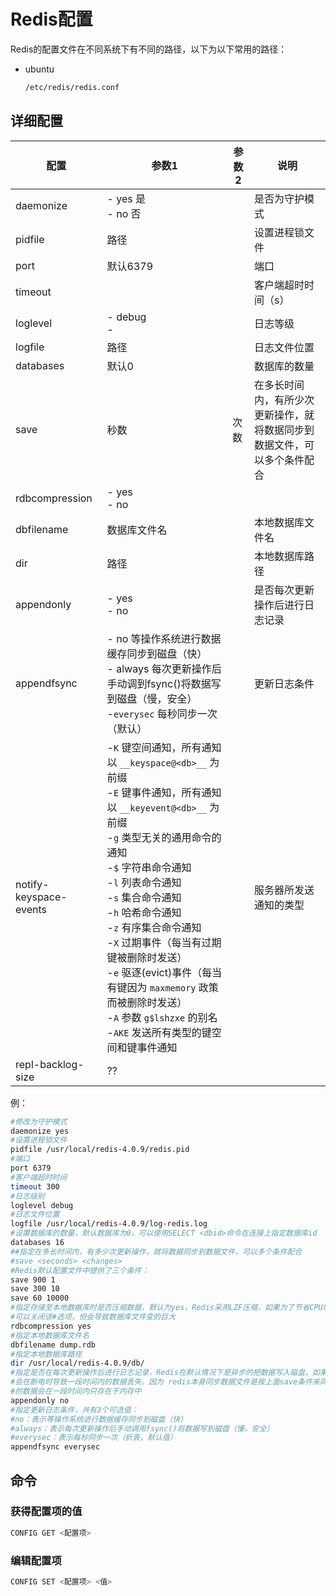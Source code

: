 # Redis配置

Redis的配置文件在不同系统下有不同的路径，以下为以下常用的路径：

- ubuntu

  ```sh
  /etc/redis/redis.conf
  ```

  

## 详细配置

| 配置                   | 参数1                                                        | 参数2 | 说明                                                         |
| ---------------------- | ------------------------------------------------------------ | ----- | ------------------------------------------------------------ |
| daemonize              | - yes 是<br>- no 否                                          |       | 是否为守护模式                                               |
| pidfile                | 路径                                                         |       | 设置进程锁文件                                               |
| port                   | 默认6379                                                     |       | 端口                                                         |
| timeout                |                                                              |       | 客户端超时时间（s）                                          |
| loglevel               | - debug<br>-                                                 |       | 日志等级                                                     |
| logfile                | 路径                                                         |       | 日志文件位置                                                 |
| databases              | 默认0                                                        |       | 数据库的数量                                                 |
| save                   | 秒数                                                         | 次数  | 在多长时间内，有所少次更新操作，就将数据同步到数据文件，可以多个条件配合 |
| rdbcompression         | - yes<br>- no                                                |       |                                                              |
| dbfilename             | 数据库文件名                                                 |       | 本地数据库文件名                                             |
| dir                    | 路径                                                         |       | 本地数据库路径                                               |
| appendonly             | - yes<br>- no                                                |       | 是否每次更新操作后进行日志记录                               |
| appendfsync            | - no 等操作系统进行数据缓存同步到磁盘（快）<br>- always 每次更新操作后手动调到fsync()将数据写到磁盘（慢，安全）<br>-`everysec` 每秒同步一次（默认） |       | 更新日志条件                                                 |
| notify-keyspace-events | -`K` 键空间通知，所有通知以 `__keyspace@<db>__` 为前缀<br>-`E` 键事件通知，所有通知以 `__keyevent@<db>__` 为前缀<br>-`g` 类型无关的通用命令的通知<br>-`$` 字符串命令通知<br>-`l` 列表命令通知<br>-`s` 集合命令通知<br>-`h` 哈希命令通知<br>-`z` 有序集合命令通知<br>-`X` 过期事件（每当有过期键被删除时发送）<br>-`e` 驱逐(evict)事件（每当有键因为 `maxmemory` 政策而被删除时发送）<br>-`A` 参数 `g$lshzxe` 的别名<br>-`AKE` 发送所有类型的键空间和键事件通知 |       | 服务器所发送通知的类型                                       |
| repl-backlog-size      | ??                                                           |       |                                                              |

例：

```sh
#修改为守护模式
daemonize yes
#设置进程锁文件
pidfile /usr/local/redis-4.0.9/redis.pid
#端口
port 6379
#客户端超时时间
timeout 300
#日志级别
loglevel debug
#日志文件位置
logfile /usr/local/redis-4.0.9/log-redis.log
#设置数据库的数量，默认数据库为0，可以使用SELECT <dbid>命令在连接上指定数据库id
databases 16
##指定在多长时间内，有多少次更新操作，就将数据同步到数据文件，可以多个条件配合
#save <seconds> <changes>
#Redis默认配置文件中提供了三个条件：
save 900 1
save 300 10
save 60 10000
#指定存储至本地数据库时是否压缩数据，默认为yes，Redis采用LZF压缩，如果为了节省CPU时间，
#可以关闭该#选项，但会导致数据库文件变的巨大
rdbcompression yes
#指定本地数据库文件名
dbfilename dump.rdb
#指定本地数据库路径
dir /usr/local/redis-4.0.9/db/
#指定是否在每次更新操作后进行日志记录，Redis在默认情况下是异步的把数据写入磁盘，如果不开启，可能
#会在断电时导致一段时间内的数据丢失。因为 redis本身同步数据文件是按上面save条件来同步的，所以有
#的数据会在一段时间内只存在于内存中
appendonly no
#指定更新日志条件，共有3个可选值：
#no：表示等操作系统进行数据缓存同步到磁盘（快）
#always：表示每次更新操作后手动调用fsync()将数据写到磁盘（慢，安全）
#everysec：表示每秒同步一次（折衷，默认值）
appendfsync everysec
```



## 命令

### 获得配置项的值

```sh
CONFIG GET <配置项>
```

### 编辑配置项

```sh
CONFIG SET <配置项> <值>
```
